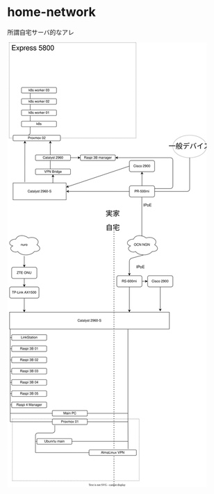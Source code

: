 # home-network
所謂自宅サーバ的なアレ

<img src="https://github.com/Anchovy-s3/home-network/blob/main/diagram/diagram.svg" alt="draw.io" title="構成図">


